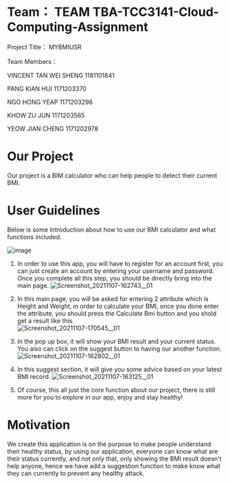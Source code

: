 # Team： TEAM TBA-TCC3141-Cloud-Computing-Assignment

Project Title： MYBMIUSR

Team Members：

VINCENT TAN WEI SHENG 1181101841

PANG KIAN HUI 1171203370

NGO HONG YEAP 1171203298

KHOW ZU JUN 1171203565

YEOW JIAN CHENG 1171202978

# Our Project
Our project is a BIM calculator who can help people to detect their current BMI. 


# User Guidelines
Below is some Introduction about how to use our BMI calculator and what functions included. 

![image](https://user-images.githubusercontent.com/87030020/140647200-26bbd3d8-f0ff-4351-8490-70933fe62183.png)

1. In order to use this app, you will have to register for an account first, you can just create an account by entering your username and password. Once you complete all this step, you should be directly bring into the main page. 
![Screenshot_20211107-162743__01](https://user-images.githubusercontent.com/87030020/140647047-51827f3e-2702-4b9b-b21e-7364f1b5e4e8.jpg)

2. In this main page, you will be asked for entering 2 attribute which is Height and Weight, in order to calculate your BMI, once you done enter the attribute, you should press the Calculate Bmi button and you shold get a result like this.  
![Screenshot_20211107-170545__01](https://user-images.githubusercontent.com/87030020/140647102-2a8fef4b-eed6-43cd-8701-b9618923db46.jpg)

3. In the pop up box, it will show your BMI result and your current status. You also can click on the suggest button to having our another function. 
![Screenshot_20211107-162802__01](https://user-images.githubusercontent.com/87030020/140647227-97d42af2-b7e1-4d0f-b9fa-a80bf4f12c16.jpg)

4. In this suggest section, it will give you some advice based on your latest BMI record. 
![Screenshot_20211107-163125__01](https://user-images.githubusercontent.com/87030020/140647128-e1e1e0d7-cc8a-41a3-8505-619b550d9ddc.jpg)

5. Of course, this all just the core function about our project, there is still more for you to explore in our app, enjoy and stay healthy! 

# Motivation
We create this application is on the purpose to make people understand their healthy status, by using our application, everyone can know what are their status currently, and not only that, only showing the BMI result doesn't help anyone, hence we have add a suggestion function to make know what they can currently to prevent any healthy attack. 
